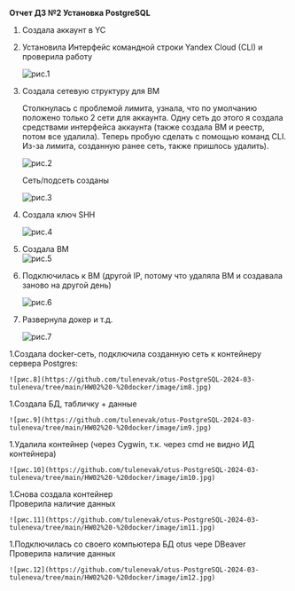 **Отчет ДЗ №2 Установка PostgreSQL**  
  

1.	Создала аккаунт в YC  
1.	Установила Интерфейс командной строки Yandex Cloud (CLI) и проверила работу  

	![рис.1](https://github.com/tulenevak/otus-PostgreSQL-2024-03-tuleneva/tree/main/HW02%20-%20docker/image/im1.jpg)
	
1.	Создала сетевую структуру для ВМ   

	Столкнулась с проблемой лимита, узнала, что по умолчанию положено только 2 сети для аккаунта. Одну сеть до этого я создала средствами интерфейса аккаунта (также создала ВМ и реестр, потом все удалила). Теперь пробую сделать с помощью команд CLI. Из-за лимита, созданную ранее сеть, также пришлось удалить).  
 
	![рис.2](https://github.com/tulenevak/otus-PostgreSQL-2024-03-tuleneva/tree/main/HW02%20-%20docker/image/im2.jpg)

	Сеть/подсеть созданы  
 
	![рис.3](https://github.com/tulenevak/otus-PostgreSQL-2024-03-tuleneva/tree/main/HW02%20-%20docker/image/im3.jpg)
	
1.	Создала ключ SHH  
	
	![рис.4](https://github.com/tulenevak/otus-PostgreSQL-2024-03-tuleneva/tree/main/HW02%20-%20docker/image/im4.jpg)
	
1.	Создала ВМ  
	![рис.5](https://github.com/tulenevak/otus-PostgreSQL-2024-03-tuleneva/tree/main/HW02%20-%20docker/image/im5.jpg)

1.	Подключилась к ВМ (другой IP, потому что удаляла ВМ и создавала заново на другой день)  
	
	![рис.6](https://github.com/tulenevak/otus-PostgreSQL-2024-03-tuleneva/tree/main/HW02%20-%20docker/image/im6.jpg)
	
1.	Развернула докер и т.д.    
	
	![рис.7](https://github.com/tulenevak/otus-PostgreSQL-2024-03-tuleneva/tree/main/HW02%20-%20docker/image/im7.jpg)
	
1.Создала docker-сеть, подключила созданную сеть к контейнеру сервера Postgres:  

	![рис.8](https://github.com/tulenevak/otus-PostgreSQL-2024-03-tuleneva/tree/main/HW02%20-%20docker/image/im8.jpg)
	
1.Создала БД, табличку + данные  
	
	![рис.9](https://github.com/tulenevak/otus-PostgreSQL-2024-03-tuleneva/tree/main/HW02%20-%20docker/image/im9.jpg)
	
1.Удалила контейнер (через Cygwin, т.к. через cmd не видно ИД контейнера)  

	![рис.10](https://github.com/tulenevak/otus-PostgreSQL-2024-03-tuleneva/tree/main/HW02%20-%20docker/image/im10.jpg)
	
1.Снова создала контейнер  
	Проверила наличие данных  
	
	![рис.11](https://github.com/tulenevak/otus-PostgreSQL-2024-03-tuleneva/tree/main/HW02%20-%20docker/image/im11.jpg)
	
1.Подключилась со своего компьютера  БД otus чере DBeaver  
	Проверила наличие данных  
	
	![рис.12](https://github.com/tulenevak/otus-PostgreSQL-2024-03-tuleneva/tree/main/HW02%20-%20docker/image/im12.jpg)
 

